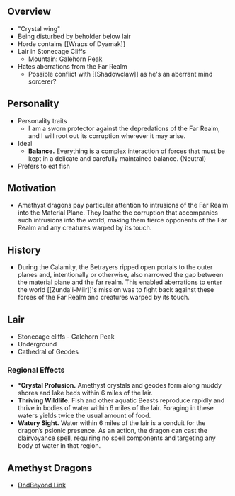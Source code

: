 
## Overview

* "Crystal wing"
* Being disturbed by beholder below lair
* Horde contains [[Wraps of Dyamak]]
* Lair in Stonecage Cliffs
	* Mountain: Galehorn Peak
* Hates aberrations from the Far Realm
	* Possible conflict with [[Shadowclaw]] as he's an aberrant mind sorcerer?

## Personality

* Personality traits
	* I am a sworn protector against the depredations of the Far Realm, and I will root out its corruption wherever it may arise.
* Ideal
	* **Balance.** Everything is a complex interaction of forces that must be kept in a delicate and carefully maintained balance. (Neutral)
* Prefers to eat fish

## Motivation

* Amethyst dragons pay particular attention to intrusions of the Far Realm into the Material Plane. They loathe the corruption that accompanies such intrusions into the world, making them fierce opponents of the Far Realm and any creatures warped by its touch.

## History


* During the Calamity, the Betrayers ripped open portals to the outer planes and, intentionally or otherwise, also narrowed the gap between the material plane and the far realm. This enabled aberrations to enter the world [[Zunda'i-Miir]]'s mission was to fight back against these forces of the Far Realm and creatures warped by its touch.

## Lair

* Stonecage cliffs - Galehorn Peak
* Underground
* Cathedral of Geodes

### Regional Effects
* ***Crystal Profusion.** Amethyst crystals and geodes form along muddy shores and lake beds within 6 miles of the lair.
* **Thriving Wildlife.** Fish and other aquatic Beasts reproduce rapidly and thrive in bodies of water within 6 miles of the lair. Foraging in these waters yields twice the usual amount of food.
* **Watery Sight.** Water within 6 miles of the lair is a conduit for the dragon’s psionic presence. As an action, the dragon can cast the [clairvoyance](https://www.dndbeyond.com/spells/clairvoyance) spell, requiring no spell components and targeting any body of water in that region.
## Amethyst Dragons

* [DndBeyond Link](https://www.dndbeyond.com/sources/ftod/bestiary#AmethystDragons)





